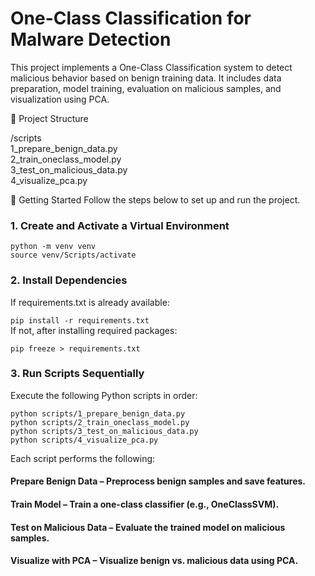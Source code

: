 # One-Class Classification for Malware Detection
This project implements a One-Class Classification system to detect malicious behavior based on benign training data. It includes data preparation, model training, evaluation on malicious samples, and visualization using PCA.

📁 Project Structure

/scripts <br>
1_prepare_benign_data.py <br>
2_train_oneclass_model.py <br>
3_test_on_malicious_data.py <br>
4_visualize_pca.py <br> 

🚀 Getting Started
Follow the steps below to set up and run the project.

### 1. Create and Activate a Virtual Environment

`python -m venv venv` <br>
`source venv/Scripts/activate` <br>

### 2. Install Dependencies
If requirements.txt is already available:


`pip install -r requirements.txt` <br>
If not, after installing required packages:

`pip freeze > requirements.txt` <br>
### 3. Run Scripts Sequentially
Execute the following Python scripts in order:


`python scripts/1_prepare_benign_data.py` <br>
`python scripts/2_train_oneclass_model.py` <br>
`python scripts/3_test_on_malicious_data.py` <br>
`python scripts/4_visualize_pca.py` <br>

Each script performs the following:

#### Prepare Benign Data – Preprocess benign samples and save features.

#### Train Model – Train a one-class classifier (e.g., OneClassSVM).

#### Test on Malicious Data – Evaluate the trained model on malicious samples.

#### Visualize with PCA – Visualize benign vs. malicious data using PCA.
